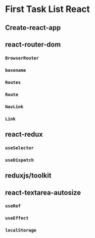 # First Task List React

## Create-react-app

## react-router-dom
### `BrowserRouter`
### `basename`
### `Routes`
### `Route`
### `NavLink`
### `Link`

## react-redux
### `useSelector`
### `useDispatch`

## reduxjs/toolkit

## react-textarea-autosize

### `useRef`
### `useEffect`
### `localStorage`


